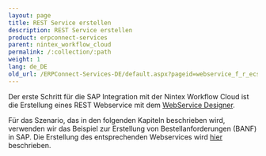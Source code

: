 ```yaml
---
layout: page
title: REST Service erstellen
description: REST Service erstellen
product: erpconnect-services
parent: nintex_workflow_cloud
permalink: /:collection/:path
weight: 1
lang: de_DE
old_url: /ERPConnect-Services-DE/default.aspx?pageid=webservice_f_r_ecs_core_anlegen
---
```


Der erste Schritt für die SAP Integration mit der Nintex Workflow Cloud ist die Erstellung eines REST Webservice mit dem [WebService Designer](../../ecs-core/webservices/). 

Für das Szenario, das in den folgenden Kapiteln beschrieben wird, verwenden wir das Beispiel zur Erstellung von Bestellanforderungen (BANF) in SAP. Die Erstellung des entsprechenden Webservices wird [hier](../../ecs-core/webservices/ecsc-rest-webservices) beschrieben. 


